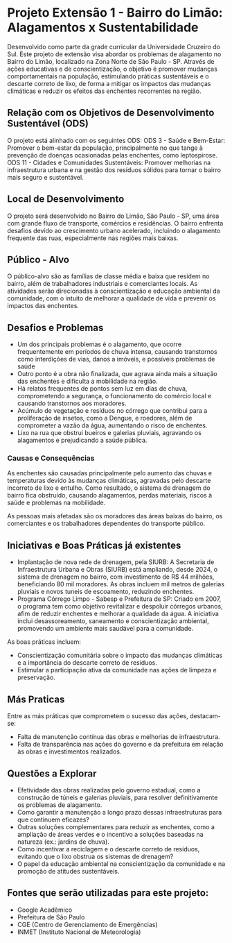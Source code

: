 # Projeto Extensão 1 - Bairro do Limão: Alagamentos x Sustentabilidade

Desenvolvido como parte da grade curricular da Universidade Cruzeiro do Sul. Este projeto de extensão visa abordar os problemas de alagamento no Bairro do Limão, localizado na Zona Norte de São Paulo - SP. Através de ações educativas e de conscientização, o objetivo é promover mudanças comportamentais na população, estimulando práticas sustentáveis e o descarte correto de lixo, de forma a mitigar os impactos das mudanças climáticas e reduzir os efeitos das enchentes recorrentes na região.

## Relação com os Objetivos de Desenvolvimento Sustentável (ODS)
O projeto está alinhado com os seguintes ODS:
ODS 3 - Saúde e Bem-Estar: Promover o bem-estar da população, principalmente no que tange à prevenção de doenças ocasionadas pelas enchentes, como leptospirose.
ODS 11 - Cidades e Comunidades Sustentáveis: Promover melhorias na infraestrutura urbana e na gestão dos resíduos sólidos para tornar o bairro mais seguro e sustentável.

## Local de Desenvolvimento
O projeto será desenvolvido no Bairro do Limão, São Paulo - SP, uma área com grande fluxo de transporte, comércios e residências. O bairro enfrenta desafios devido ao crescimento urbano acelerado, incluindo o alagamento frequente das ruas, especialmente nas regiões mais baixas.

## Público - Alvo
O público-alvo são as famílias de classe média e baixa que residem no bairro, além de trabalhadores industriais e comerciantes locais. As atividades serão direcionadas à conscientização e educação ambiental da comunidade, com o intuito de melhorar a qualidade de vida e prevenir os impactos das enchentes.

## Desafios e Problemas
- Um dos principais problemas é o alagamento, que ocorre frequentemente em períodos de chuva intensa, causando transtornos como interdições de vias, danos a imóveis, e possíveis problemas de saúde
- Outro ponto é a obra não finalizada, que agrava ainda mais a situação das enchentes e dificulta a mobilidade na região.
- Há relatos frequentes de pontos sem luz em dias de chuva, comprometendo a segurança, o funcionamento do comércio local e causando transtornos aos moradores.
- Acúmulo de vegetação e resíduos no córrego que contribui para a proliferação de insetos, como a Dengue, e roedores, além de comprometer a vazão da água, aumentando o risco de enchentes.
- Lixo na rua que obstrui bueiros e galerias pluviais, agravando os alagamentos e prejudicando a saúde pública.

### Causas e Consequências
As enchentes são causadas principalmente pelo aumento das chuvas e temperaturas devido às mudanças climáticas, agravadas pelo descarte incorreto de lixo e entulho. Como resultado, o sistema de drenagem do bairro fica obstruído, causando alagamentos, perdas materiais, riscos à saúde e problemas na mobilidade.

As pessoas mais afetadas são os moradores das áreas baixas do bairro, os comerciantes e os trabalhadores dependentes do transporte público.

## Iniciativas e Boas Práticas já existentes
- Implantação de nova rede de drenagem, pela SIURB: A Secretaria de Infraestrutura Urbana e Obras (SIURB) está ampliando, desde 2024, o sistema de drenagem no bairro, com investimento de R$ 44 milhões, beneficiando 80 mil moradores. As obras incluem mil metros de galerias pluviais e novos tuneis de escoamento, reduzindo enchentes.
- Programa Córrego Limpo - Sabesp e Prefeitura de SP: Criado em 2007, o programa tem como objetivo revitalizar e despoluir córregos urbanos, afim de reduzir enchentes e melhorar a qualidade da água. A iniciativa inclui desassoreamento, saneamento e conscientização ambiental, promovendo um ambiente mais saudável para a comunidade.

As boas práticas incluem:
- Conscientização comunitária sobre o impacto das mudanças climáticas e a importância do descarte correto de resíduos.
- Estimular a participação ativa da comunidade nas ações de limpeza e preservação.

## Más Praticas
Entre as más práticas que comprometem o sucesso das ações, destacam-se:

- Falta de manutenção contínua das obras e melhorias de infraestrutura.
- Falta de transparência nas ações do governo e da prefeitura em relação às obras e investimentos realizados.

## Questões a Explorar
- Efetividade das obras realizadas pelo governo estadual, como a construção de túneis e galerias pluviais, para resolver definitivamente os problemas de alagamento.
- Como garantir a manutenção a longo prazo dessas infraestruturas para que continuem eficazes?
- Outras soluções complementares para reduzir as enchentes, como a ampliação de áreas verdes e o incentivo a soluções baseadas na natureza (ex.: jardins de chuva).
- Como incentivar a reciclagem e o descarte correto de resíduos, evitando que o lixo obstrua os sistemas de drenagem?
- O papel da educação ambiental na conscientização da comunidade e na promoção de atitudes sustentáveis.

## Fontes que serão utilizadas para este projeto:
- Google Acadêmico
- Prefeitura de São Paulo
- CGE (Centro de Gerenciamento de Emergências)
- INMET (Instituto Nacional de Meteorologia)
